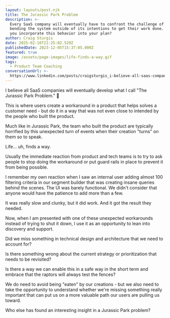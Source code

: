 ```yaml
---
layout: layouts/post.njk
title: The Jurassic Park Problem
description: >-
  Every SaaS company will eventually have to confront the challenge of user
  bending the system outside of its intentions to get their work done. How will
  you incorporate this behavior into your plan?
author: Craig Sturgis
date: 2025-02-16T21:25:02.529Z
publishedDate: 2023-12-05T15:37:05.000Z
featured: true
image: /assets/page-images/life-finds-a-way.gif
tags:
  - Product Team Coaching
conversationUrl: >-
  https://www.linkedin.com/posts/craigsturgis_i-believe-all-saas-companies-will-eventually-activity-7137902723173158912-i6x6/
---
```


I believe all SaaS companies will eventually develop what I call "The Jurassic Park Problem." 🦖

This is where users create a workaround in a product that helps solves a customer need - but do it in a way that was not even close to intended by the people who built the product.

Much like in Jurassic Park, the team who built the product are typically horrified by this unexpected turn of events when their creation "turns" on them so to speak.

Life... uh, finds a way.

Usually the immediate reaction from product and tech teams is to try to ask people to stop doing the workaround or put guard rails in place to prevent it from being possible.

I remember my own reaction when I saw an internal user adding almost 100 filtering criteria in our segment builder that was creating insane queries behind the scenes. The UI was barely functional. We didn't consider that anyone would have the patience to add more than a few.

It was really slow and clunky, but it did work. And it got the result they needed.

Now, when I am presented with one of these unexpected workarounds instead of trying to shut it down, I use it as an opportunity to lean into discovery and support.

Did we miss something in technical design and architecture that we need to account for?

Is there something wrong about the current strategy or prioritization that needs to be revisited?

Is there a way we can enable this in a safe way in the short term and embrace that the raptors will always test the fences?

We do need to avoid being "eaten" by our creations - but we also need to take the opportunity to understand whether we're missing something really important that can put us on a more valuable path our users are pulling us toward.

Who else has found an interesting insight in a Jurassic Park problem?
